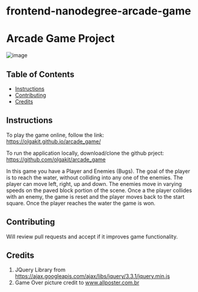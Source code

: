 frontend-nanodegree-arcade-game
===============================

# Arcade Game Project

![image](https://raw.githubusercontent.com/olgakit/arcade-game/master/path/to/img.png)

## Table of Contents

* [Instructions](#instructions)
* [Contributing](#contributing)
* [Credits](#credits)

## Instructions

To play the game online, follow the link:
https://olgakit.github.io/arcade_game/

To run the application locally, download/clone the github prject:
https://github.com/olgakit/arcade_game

In this game you have a Player and Enemies (Bugs). The goal of the player is to reach the water, without colliding into any one of the enemies. The player can move left, right, up and down. The enemies move in varying speeds on the paved block portion of the scene. Once a the player collides with an enemy, the game is reset and the player moves back to the start square. Once the player reaches the water the game is won.

## Contributing

Will review pull requests and accept if it improves game functionality.

## Credits

1. JQuery Library from https://ajax.googleapis.com/ajax/libs/jquery/3.3.1/jquery.min.js
2. Game Over picture credit to www.allposter.com.br
